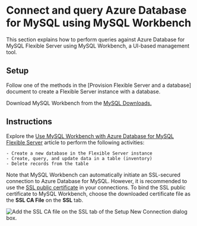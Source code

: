 # Connect and query Azure Database for MySQL using MySQL Workbench

This section explains how to perform queries against Azure Database for MySQL Flexible Server using MySQL Workbench, a UI-based management tool.

## Setup

Follow one of the methods in the [Provision Flexible Server and a database] document to create a Flexible Server instance with a database.

Download MySQL Workbench from the [MySQL Downloads.](https://dev.mysql.com/downloads/workbench/)

## Instructions

Explore the [Use MySQL Workbench with Azure Database for MySQL Flexible Server](https://docs.microsoft.com/azure/mysql/flexible-server/connect-workbench) article to perform the following activities:

    - Create a new database in the Flexible Server instance
    - Create, query, and update data in a table (inventory)
    - Delete records from the table

Note that MySQL Workbench can automatically initiate an SSL-secured connection to Azure Database for MySQL. However, it is recommended to use the [SSL public certificate](https://dl.cacerts.digicert.com/DigiCertGlobalRootCA.crt.pem) in your connections. To bind the SSL public certificate to MySQL Workbench, choose the downloaded certificate file as the **SSL CA File** on the **SSL** tab.

![Add the SSL CA file on the SSL tab of the Setup New Connection dialog box.](./media/new-ssl-connection-with-ca-file.png "Add SSL CA file")
